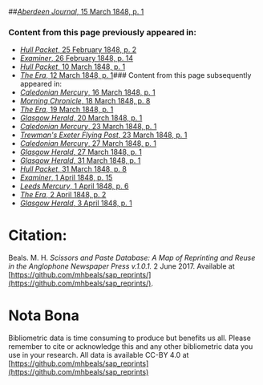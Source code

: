 ##[*Aberdeen Journal*, 15 March 1848, p. 1](https://mhbeals.github.io/sap_html/Aberdeen-Journal/Aberdeen-Journal-15-March-1848-p-1)

### Content from this page previously appeared in:
+ [*Hull Packet*, 25 February 1848, p. 2](https://mhbeals.github.io/sap_html/Hull-Packet/Hull-Packet-25-February-1848-p-2)
+ [*Examiner*, 26 February 1848, p. 14](https://mhbeals.github.io/sap_html/Examiner/Examiner-26-February-1848-p-14)
+ [*Hull Packet*, 10 March 1848, p. 1](https://mhbeals.github.io/sap_html/Hull-Packet/Hull-Packet-10-March-1848-p-1)
+ [*The Era*, 12 March 1848, p. 1](https://mhbeals.github.io/sap_html/The-Era/The-Era-12-March-1848-p-1)### Content from this page subsequently appeared in:
+ [*Caledonian Mercury*, 16 March 1848, p. 1](https://mhbeals.github.io/sap_html/Caledonian-Mercury/Caledonian-Mercury-16-March-1848-p-1)
+ [*Morning Chronicle*, 18 March 1848, p. 8](https://mhbeals.github.io/sap_html/Morning-Chronicle/Morning-Chronicle-18-March-1848-p-8)
+ [*The Era*, 19 March 1848, p. 1](https://mhbeals.github.io/sap_html/The-Era/The-Era-19-March-1848-p-1)
+ [*Glasgow Herald*, 20 March 1848, p. 1](https://mhbeals.github.io/sap_html/Glasgow-Herald/Glasgow-Herald-20-March-1848-p-1)
+ [*Caledonian Mercury*, 23 March 1848, p. 1](https://mhbeals.github.io/sap_html/Caledonian-Mercury/Caledonian-Mercury-23-March-1848-p-1)
+ [*Trewman's Exeter Flying Post*, 23 March 1848, p. 1](https://mhbeals.github.io/sap_html/Trewman's-Exeter-Flying-Post/Trewman's-Exeter-Flying-Post-23-March-1848-p-1)
+ [*Caledonian Mercury*, 27 March 1848, p. 1](https://mhbeals.github.io/sap_html/Caledonian-Mercury/Caledonian-Mercury-27-March-1848-p-1)
+ [*Glasgow Herald*, 27 March 1848, p. 1](https://mhbeals.github.io/sap_html/Glasgow-Herald/Glasgow-Herald-27-March-1848-p-1)
+ [*Glasgow Herald*, 31 March 1848, p. 1](https://mhbeals.github.io/sap_html/Glasgow-Herald/Glasgow-Herald-31-March-1848-p-1)
+ [*Hull Packet*, 31 March 1848, p. 8](https://mhbeals.github.io/sap_html/Hull-Packet/Hull-Packet-31-March-1848-p-8)
+ [*Examiner*, 1 April 1848, p. 15](https://mhbeals.github.io/sap_html/Examiner/Examiner-1-April-1848-p-15)
+ [*Leeds Mercury*, 1 April 1848, p. 6](https://mhbeals.github.io/sap_html/Leeds-Mercury/Leeds-Mercury-1-April-1848-p-6)
+ [*The Era*, 2 April 1848, p. 2](https://mhbeals.github.io/sap_html/The-Era/The-Era-2-April-1848-p-2)
+ [*Glasgow Herald*, 3 April 1848, p. 1](https://mhbeals.github.io/sap_html/Glasgow-Herald/Glasgow-Herald-3-April-1848-p-1)
                    
# Citation: 

Beals. M. H. *Scissors and Paste Database: A Map of Reprinting and Reuse in the Anglophone Newspaper Press v.1.0.1.* 2 June 2017. Available at [https://github.com/mhbeals/sap_reprints/](https://github.com/mhbeals/sap_reprints/). 
                    
# Nota Bona

Bibliometric data is time consuming to produce but benefits us all. Please remember to cite or acknowledge this and any other bibliometric data you use in your research. All data is available CC-BY 4.0 at [https://github.com/mhbeals/sap_reprints](https://github.com/mhbeals/sap_reprints)